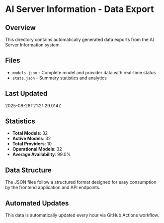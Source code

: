 # AI Server Information - Data Export

## Overview
This directory contains automatically generated data exports from the AI Server Information system.

## Files
- `models.json` - Complete model and provider data with real-time status
- `stats.json` - Summary statistics and analytics

## Last Updated
2025-08-28T21:21:29.014Z

## Statistics
- **Total Models**: 32
- **Active Models**: 32
- **Total Providers**: 10
- **Operational Models**: 32
- **Average Availability**: 99.0%

## Data Structure
The JSON files follow a structured format designed for easy consumption by the frontend application and API endpoints.

## Automated Updates
This data is automatically updated every hour via GitHub Actions workflow.
